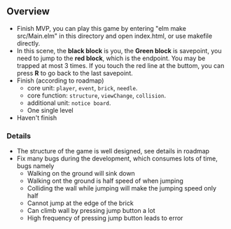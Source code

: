 ## Overview
- Finish MVP, you can play this game by entering "elm make src/Main.elm" in this directory and open index.html, or 
  use makefile directly.
- In this scene, the **black block** is you, the **Green block** is savepoint, you need to jump to the **red block**, which is the   endpoint. You may be trapped at most 3 times. If you touch the red line at the buttom, you can press **R** to go back to the last   savepoint.
- Finish (according to roadmap)
  - core unit: `player`, `event`, `brick`, `needle`.
  - core function: `structure`, `viewChange`, `collision`.
  - additional unit: `notice board`.
  - One single level
- Haven't finish

### Details
- The structure of the game is well designed, see details in roadmap
- Fix many bugs during the development, which consumes lots of time, bugs namely
  - Walking on the ground will sink down
  - Walking ont the ground is half speed of when jumping
  - Colliding the wall while jumping will make the jumping speed only half
  - Cannot jump at the edge of the brick
  - Can climb wall by pressing jump button a lot
  - High frequency of pressing jump button leads to error